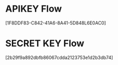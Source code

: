 # APIKEY Flow
[1F8DDF83-C842-41A6-8A41-5D848L6E0AC0]

# SECRET KEY Flow
[2b29f9a892dbfb86067cdda2123753e1d2b3db74]